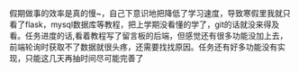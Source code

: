 假期做事的效率是真的慢~，自己下意识地把降低了学习速度，导致寒假里我就只看了flask，mysql数据库等教程，把上学期没看懂的学了，git的话就没来得及看。任务进度的话,看着教程写了留言板的后端，但感觉还有很多功能没加上去，前端轮询时获取不了数据就很头疼，还需要找找原因。任务还有好多功能没有实现，只能这几天再抽时间尽可能完善了
